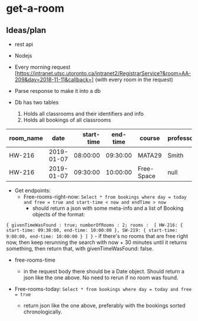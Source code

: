 # get-a-room

## Ideas/plan
- rest api
- Nodejs
- Every morning request [https://intranet.utsc.utoronto.ca/intranet2/RegistrarService?&room=AA-209&day=2018-11-11&callback=] (with every room in the request)
- Parse response to make it into a db

- Db has two tables
  1. Holds all classrooms and their identifiers and info
  2. Holds all bookings of all classrooms
  
| room_name        | date           | start-time  | end-time  | course | professor | free|
| ------------- |:-------------:| -----:| --------- | --------- | --------- | --- |
|HW-216      | 2019-01-07 | 08:00:00 | 09:30:00 |  MATA29 | Smith| false |
|HW-216      | 2019-01-07 | 09:30:00 | 10:00:00 |  Free-Space | null| true |

- Get endpoints:
  - Free-rooms-right-now:
`Select * from bookings where day = today and free = true and start-time < now and endTime > now`
    - should return a json with some meta-info and a list of Booking objects of the format: 
    
`
{
  givenTimeWasFound : true;
  numberOfRooms : 2;
  rooms : 
  [
    HW-216: {
      start-time: 09:30:00,
      end-time: 10:00:00
    },
    SW-219: {
      start-time: 9:00:00,
      end-time: 10:00:00
    }
  ]
}
`
    - if there's no rooms that are free right now, then keep rerunning the search with now + 30 minutes until it returns something, then return that, with givenTimeWasFound: false.

  - free-rooms-time
    - in the request body there should be a Date object. Should return a json like the one above. No need to rerun if no room was found.

  - Free-rooms-today:
    `Select * from bookings where day = today and free = true`
    - return json like the one above, preferably with the bookings sorted chronologically.


